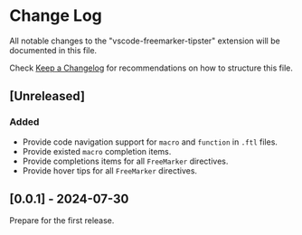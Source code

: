 # Change Log

All notable changes to the "vscode-freemarker-tipster" extension will be documented in this file.

Check [Keep a Changelog](http://keepachangelog.com/) for recommendations on how to structure this file.

## [Unreleased]

### Added

- Provide code navigation support for `macro` and `function` in `.ftl` files.
- Provide existed `macro` completion items.
- Provide completions items for all `FreeMarker` directives.
- Provide hover tips for all `FreeMarker` directives.

## [0.0.1] - 2024-07-30

Prepare for the first release.
